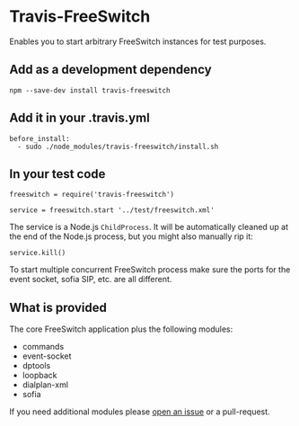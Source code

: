 Travis-FreeSwitch
=================

Enables you to start arbitrary FreeSwitch instances for test purposes.

Add as a development dependency
-------------------------------

    npm --save-dev install travis-freeswitch

Add it in your .travis.yml
--------------------------

    before_install:
      - sudo ./node_modules/travis-freeswitch/install.sh

In your test code
-----------------

    freeswitch = require('travis-freeswitch')

    service = freeswitch.start '../test/freeswitch.xml'

The service is a Node.js `ChildProcess`. It will be automatically cleaned up at the end of the Node.js process, but you might also manually rip it:

    service.kill()

To start multiple concurrent FreeSwitch process make sure the ports for the event socket, sofia SIP, etc. are all different.

What is provided
----------------

The core FreeSwitch application plus the following modules:

* commands
* event-socket
* dptools
* loopback
* dialplan-xml
* sofia

If you need additional modules please [open an issue](https://github.com/shimaore/travis-freeswitch/issues) or a pull-request.
